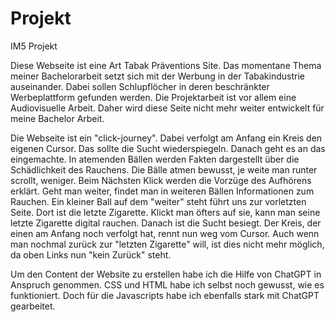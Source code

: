 # Projekt
IM5 Projekt

Diese Webseite ist eine Art Tabak Präventions Site.
Das momentane Thema meiner Bachelorarbeit setzt sich mit der Werbung in der Tabakindustrie auseinander. 
Dabei sollen Schlupflöcher in deren beschränkter Werbeplattform gefunden werden. 
Die Projektarbeit ist vor allem eine Audiovisuelle Arbeit. 
Daher wird diese Seite nicht mehr weiter entwickelt für meine Bachelor Arbeit.

Die Webseite ist ein "click-journey". Dabei verfolgt am Anfang ein Kreis den eigenen Cursor. Das sollte die Sucht wiederspiegeln.
Danach geht es an das eingemachte. In atemenden Bällen werden Fakten dargestellt über die Schädlichkeit des Rauchens. Die Bälle atmen bewusst, je weite man runter scrollt, weniger. 
Beim Nächsten Klick werden die Vorzüge des Aufhörens erklärt. 
Geht man weiter, findet man in weiteren Bällen Informationen zum Rauchen. Ein kleiner Ball auf dem "weiter" steht führt uns zur vorletzten Seite.
Dort ist die letzte Zigarette. Klickt man öfters auf sie, kann man seine letzte Zigarette digital rauchen.
Danach ist die Sucht besiegt. Der Kreis, der einen am Anfang noch verfolgt hat, rennt nun weg vom Cursor. Auch wenn man nochmal zurück zur "letzten Zigarette" will, ist dies nicht mehr möglich, da oben Links nun "kein Zurück" steht.

Um den Content der Website zu erstellen habe ich die Hilfe von ChatGPT in Anspruch genommen.
CSS und HTML habe ich selbst noch gewusst, wie es funktioniert. Doch für die Javascripts habe ich ebenfalls stark mit ChatGPT gearbeitet.
